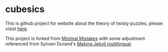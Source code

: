 # cubesics
This is github project for website about the theory of twisty puzzles, please visist [here](https://worldmaker18349276.github.io/cubesics/).

This project is forked from [Minimal Mistakes](https://mademistakes.com/work/minimal-mistakes-jekyll-theme/) with some adjustment referenced from Sylvain Durand's [Making Jekyll multilingual](https://www.sylvaindurand.org/making-jekyll-multilingual/).
